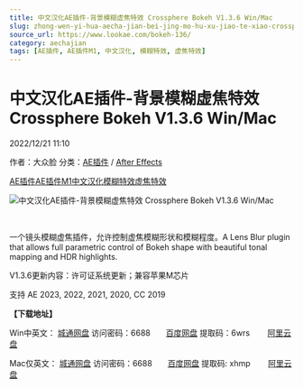 ```yaml
---
title: 中文汉化AE插件-背景模糊虚焦特效 Crossphere Bokeh V1.3.6 Win/Mac
slug: zhong-wen-yi-hua-aecha-jian-bei-jing-mo-hu-xu-jiao-te-xiao-crossphere-bokeh-v1-3-6-win-mac
source_url: https://www.lookae.com/bokeh-136/
category: aechajian
tags: [AE插件, AE插件M1, 中文汉化, 模糊特效, 虚焦特效]
---
```

# 中文汉化AE插件-背景模糊虚焦特效 Crossphere Bokeh V1.3.6 Win/Mac

2022/12/21 11:10

作者：大众脸
分类：[AE插件](https://www.lookae.com/after-effects/aechajian/) / [After Effects](https://www.lookae.com/after-effects/)

[AE插件](https://www.lookae.com/tag/ae%e6%8f%92%e4%bb%b6/)[AE插件M1](https://www.lookae.com/tag/aem1/)[中文汉化](https://www.lookae.com/tag/%e4%b8%ad%e6%96%87%e6%b1%89%e5%8c%96/)[模糊特效](https://www.lookae.com/tag/%e6%a8%a1%e7%b3%8a%e7%89%b9%e6%95%88/)[虚焦特效](https://www.lookae.com/tag/%e8%99%9a%e7%84%a6%e7%89%b9%e6%95%88/)

![中文汉化AE插件-背景模糊虚焦特效 Crossphere Bokeh V1.3.6 Win/Mac](https://www.lookae.com/wp-content/uploads/2017/12/Crossphere-Bokeh.jpg "中文汉化AE插件-背景模糊虚焦特效 Crossphere Bokeh V1.3.6 Win/Mac-LookAE.com")

[﻿](https://cloud.video.taobao.com//play/u/705956171/p/1/e/6/t/1/50056416440.mp4)

一个镜头模糊虚焦插件，允许控制虚焦模糊形状和模糊程度。A Lens Blur plugin that allows full parametric control of Bokeh shape with beautiful tonal mapping and HDR highlights.

V1.3.6更新内容：许可证系统更新；兼容苹果M芯片

支持 AE 2023, 2022, 2021, 2020, CC 2019

**【下载地址】**

Win中英文： [城通网盘](https://url70.ctfile.com/f/2827370-578767366-f7205f?p=4431) 访问密码：6688       [百度网盘](https://pan.baidu.com/s/1_91KkHBz48xWkKGmDFgBLw?pwd=6wrs) 提取码：6wrs        [阿里云盘](https://www.aliyundrive.com/s/LaPVv9gAtdH)

Mac仅英文： [城通网盘](https://url70.ctfile.com/f/2827370-751845606-141d98?p=4431) 访问密码：6688       [百度网盘](https://pan.baidu.com/s/1oPZbxMwCrnTuMbe_tFBxqw?pwd=xhmp) 提取码: xhmp        [阿里云盘](https://www.aliyundrive.com/s/gaTcX2VgdGR)
